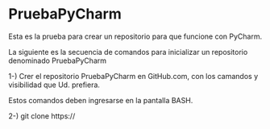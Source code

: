 # PruebaPyCharm
Esta es la prueba para crear un repositorio para que funcione con PyCharm.

La siguiente es la secuencia de comandos para inicializar un repositorio denominado PruebaPyCharm

1-) Crer el repositorio PruebaPyCharm en GitHub.com, con los camandos y visibilidad que Ud. prefiera.

Estos comandos deben ingresarse en la pantalla BASH.

2-) git clone https://
